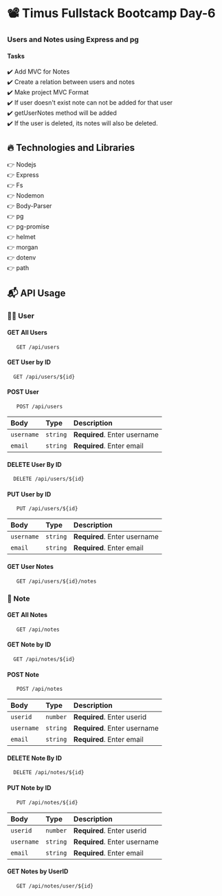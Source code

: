 # 📽️ Timus Fullstack Bootcamp Day-6

### Users and Notes using Express and pg

#### Tasks
:heavy_check_mark: Add MVC for Notes<br />
:heavy_check_mark: Create a relation between users and notes<br />
:heavy_check_mark: Make project MVC Format<br />
:heavy_check_mark: If user doesn't exist note can not be added for that user<br />
:heavy_check_mark: getUserNotes method will be added<br />
:heavy_check_mark: If the user is deleted, its notes will also be deleted. <br />

## :fire: Technologies and Libraries

:point_right: Nodejs <br />
:point_right: Express <br />
:point_right: Fs <br />
:point_right: Nodemon <br />
:point_right: Body-Parser <br />
:point_right: pg <br />
:point_right: pg-promise <br />
:point_right: helmet <br />
:point_right: morgan <br />
:point_right: dotenv <br />
:point_right: path <br />



## 📬 API Usage

### 🙋‍♂️ User
#### GET All Users

```http
   GET /api/users
```
#### GET User by ID

```http
  GET /api/users/${id}
```
#### POST User

```http
   POST /api/users
```

| Body          | Type       | Description                                    |
| :-------------- | :-------- | :------------------------------------------ |
| `username`         | `string`  | **Required**. Enter username   |
| `email`     | `string`  | **Required**. Enter email          |

#### DELETE User By ID

```http
  DELETE /api/users/${id}
```

#### PUT User by ID

```http
   PUT /api/users/${id}
```
| Body          | Type       | Description                                    |
| :-------------- | :-------- | :------------------------------------------ |
| `username`         | `string`  | **Required**. Enter username   |
| `email`     | `string`  | **Required**. Enter email          |

#### GET User Notes

```http
   GET /api/users/${id}/notes
```


### 📝 Note
#### GET All Notes

```http
   GET /api/notes
```
#### GET Note by ID

```http
  GET /api/notes/${id}
```
#### POST Note

```http
   POST /api/notes
```

| Body          | Type       | Description                                    |
| :-------------- | :-------- | :------------------------------------------ |
| `userid`         | `number`  | **Required**. Enter userid   |
| `username`         | `string`  | **Required**. Enter username   |
| `email`     | `string`  | **Required**. Enter email          |

#### DELETE Note By ID

```http
  DELETE /api/notes/${id}
```

#### PUT Note by ID

```http
   PUT /api/notes/${id}
```
| Body          | Type       | Description                                    |
| :-------------- | :-------- | :------------------------------------------ |
| `userid`         | `number`  | **Required**. Enter userid   |
| `username`         | `string`  | **Required**. Enter username   |
| `email`     | `string`  | **Required**. Enter email          |

#### GET Notes by UserID

```http
   GET /api/notes/user/${id}
```